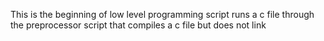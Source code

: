 This is the beginning of low level programming
script runs a c file through the preprocessor
script that compiles a c file but does not link

